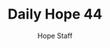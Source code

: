 ---
image: /assets/img/daily-hope-default-artwork.png
title: Daily Hope 44
number: 44
categories:
  - Daily Hope
author: Hope Staff
notes: Daily Hope 44
embed: >-
  <iframe style="border-radius:12px" src="https://open.spotify.com/embed/episode/5oaIu6A2aLKR4AmkIBCAYI?utm_source=generator" width="100%" height="152" frameBorder="0" allowfullscreen="" allow="autoplay; clipboard-write; encrypted-media; fullscreen; picture-in-picture" loading="lazy"></iframe>
---